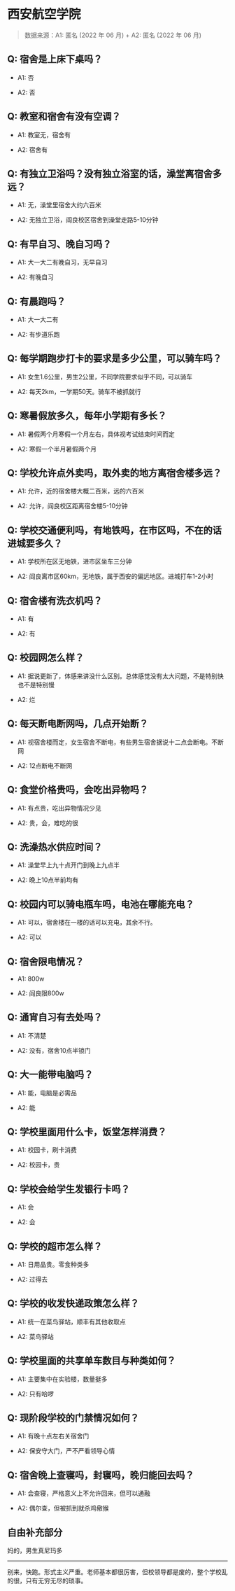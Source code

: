 # 西安航空学院

> 数据来源：A1: 匿名 (2022 年 06 月) + A2: 匿名 (2022 年 06 月)

## Q: 宿舍是上床下桌吗？

- A1: 否

- A2: 否

## Q: 教室和宿舍有没有空调？

- A1: 教室无，宿舍有

- A2: 宿舍有

## Q: 有独立卫浴吗？没有独立浴室的话，澡堂离宿舍多远？

- A1: 无，澡堂里宿舍大约六百米

- A2: 无独立卫浴，阎良校区宿舍到澡堂走路5-10分钟

## Q: 有早自习、晚自习吗？

- A1: 大一大二有晚自习，无早自习

- A2: 有晚自习

## Q: 有晨跑吗？

- A1: 大一大二有

- A2: 有步道乐跑

## Q: 每学期跑步打卡的要求是多少公里，可以骑车吗？

- A1: 女生1.6公里，男生2公里，不同学院要求似乎不同，可以骑车

- A2: 每天2km，一学期50天。骑车不被抓就行

## Q: 寒暑假放多久，每年小学期有多长？

- A1: 暑假两个月寒假一个月左右，具体视考试结束时间而定

- A2: 寒假一个半月暑假两个月

## Q: 学校允许点外卖吗，取外卖的地方离宿舍楼多远？

- A1: 允许，近的宿舍楼大概二百米，远的六百米

- A2: 允许，阎良校区距离宿舍楼5-10分钟

## Q: 学校交通便利吗，有地铁吗，在市区吗，不在的话进城要多久？

- A1: 学校所在区无地铁，进市区坐车三分钟

- A2: 阎良离市区60km，无地铁，属于西安的偏远地区。进城打车1-2小时

## Q: 宿舍楼有洗衣机吗？

- A1: 有

- A2: 有

## Q: 校园网怎么样？

- A1: 据说更新了，体感来讲没什么区别。总体感觉没有太大问题，不是特别快也不是特别慢

- A2: 烂

## Q: 每天断电断网吗，几点开始断？

- A1: 视宿舍楼而定，女生宿舍不断电，有些男生宿舍据说十二点会断电。不断网

- A2: 12点断电不断网

## Q: 食堂价格贵吗，会吃出异物吗？

- A1: 有点贵，吃出异物情况少见

- A2: 贵，会，难吃的很

## Q: 洗澡热水供应时间？

- A1: 澡堂早上九十点开门到晚上九点半

- A2: 晚上10点半前均有

## Q: 校园内可以骑电瓶车吗，电池在哪能充电？

- A1: 可以，宿舍楼在一楼的话可以充电，其余不行。

- A2: 可以

## Q: 宿舍限电情况？

- A1: 800w

- A2: 阎良限800w

## Q: 通宵自习有去处吗？

- A1: 不清楚

- A2: 没有，宿舍10点半锁门

## Q: 大一能带电脑吗？

- A1: 能，电脑是必需品

- A2: 能

## Q: 学校里面用什么卡，饭堂怎样消费？

- A1: 校园卡，刷卡消费

- A2: 校园卡，贵

## Q: 学校会给学生发银行卡吗？

- A1: 会

- A2: 会

## Q: 学校的超市怎么样？

- A1: 日用品贵。零食种类多

- A2: 过得去

## Q: 学校的收发快递政策怎么样？

- A1: 统一在菜鸟驿站，顺丰有其他收取点

- A2: 菜鸟驿站

## Q: 学校里面的共享单车数目与种类如何？

- A1: 主要集中在实验楼，数量挺多

- A2: 只有哈啰

## Q: 现阶段学校的门禁情况如何？

- A1: 有晚十点左右关宿舍门

- A2: 保安守大门，严不严看领导心情

## Q: 宿舍晚上查寝吗，封寝吗，晚归能回去吗？

- A1: 会查寝，严格意义上不允许回来，但可以通融

- A2: 偶尔查，但被抓到就杀鸡儆猴

## 自由补充部分

妈的，男生真尼玛多

***

别来，快跑。形式主义严重。老师基本都很厉害，但校领导都是废的，整个学校乱的很，只有无穷无尽的琐事。